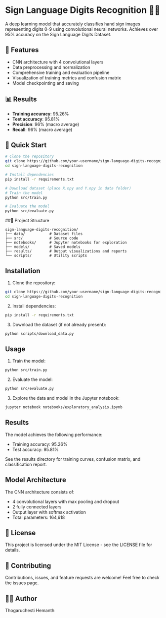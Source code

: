 # Sign Language Digits Recognition 👋🔢

A deep learning model that accurately classifies hand sign images representing digits 0-9 using convolutional neural networks. Achieves over 95% accuracy on the Sign Language Digits Dataset.

## 🌟 Features

- CNN architecture with 4 convolutional layers
- Data preprocessing and normalization
- Comprehensive training and evaluation pipeline
- Visualization of training metrics and confusion matrix
- Model checkpointing and saving

## 📊 Results

- **Training accuracy**: 95.26%
- **Test accuracy**: 95.81%
- **Precision**: 96% (macro average)
- **Recall**: 96% (macro average)

## 🚀 Quick Start

```bash
# Clone the repository
git clone https://github.com/your-username/sign-language-digits-recognition.git
cd sign-language-digits-recognition

# Install dependencies
pip install -r requirements.txt

# Download dataset (place X.npy and Y.npy in data folder)
# Train the model
python src/train.py

# Evaluate the model
python src/evaluate.py
```

##📁 Project Structure

```
sign-language-digits-recognition/
├── data/           # Dataset files
├── src/            # Source code
├── notebooks/      # Jupyter notebooks for exploration
├── models/         # Saved models
├── results/        # Output visualizations and reports
└── scripts/        # Utility scripts
```

## Installation

1. Clone the repository:
```bash
git clone https://github.com/your-username/sign-language-digits-recognition.git
cd sign-language-digits-recognition
```

2. Install dependencies:
```bash
pip install -r requirements.txt
```

3. Download the dataset (if not already present):
```bash
python scripts/download_data.py
```

## Usage

1. Train the model:
```bash
python src/train.py
```

2. Evaluate the model:
```bash
python src/evaluate.py
```

3. Explore the data and model in the Jupyter notebook:
```bash
jupyter notebook notebooks/exploratory_analysis.ipynb
```

## Results

The model achieves the following performance:
- Training accuracy: 95.26%
- Test accuracy: 95.81%

See the results directory for training curves, confusion matrix, and classification report.

## Model Architecture

The CNN architecture consists of:
- 4 convolutional layers with max pooling and dropout
- 2 fully connected layers
- Output layer with softmax activation
- Total parameters: 164,618

## 📝 License

This project is licensed under the MIT License - see the LICENSE file for details.

## 🤝 Contributing
Contributions, issues, and feature requests are welcome! Feel free to check the issues page.

## 👨‍💻 Author

Thogaruchesti Hemanth
